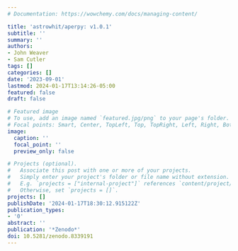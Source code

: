 ```yaml
---
# Documentation: https://wowchemy.com/docs/managing-content/

title: 'astrowhit/aperpy: v1.0.1'
subtitle: ''
summary: ''
authors:
- John Weaver
- Sam Cutler
tags: []
categories: []
date: '2023-09-01'
lastmod: 2024-01-17T13:14:26-05:00
featured: false
draft: false

# Featured image
# To use, add an image named `featured.jpg/png` to your page's folder.
# Focal points: Smart, Center, TopLeft, Top, TopRight, Left, Right, BottomLeft, Bottom, BottomRight.
image:
  caption: ''
  focal_point: ''
  preview_only: false

# Projects (optional).
#   Associate this post with one or more of your projects.
#   Simply enter your project's folder or file name without extension.
#   E.g. `projects = ["internal-project"]` references `content/project/deep-learning/index.md`.
#   Otherwise, set `projects = []`.
projects: []
publishDate: '2024-01-17T18:30:12.915122Z'
publication_types:
- '0'
abstract: ''
publication: '*Zenodo*'
doi: 10.5281/zenodo.8339191
---
```

